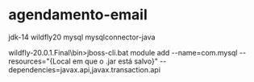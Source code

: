 # agendamento-email


jdk-14
wildfly20
mysql
mysqlconnector-java

wildfly-20.0.1.Final\bin>jboss-cli.bat
module add --name=com.mysql --resources="{Local em que o .jar está salvo}" --dependencies=javax.api,javax.transaction.api

